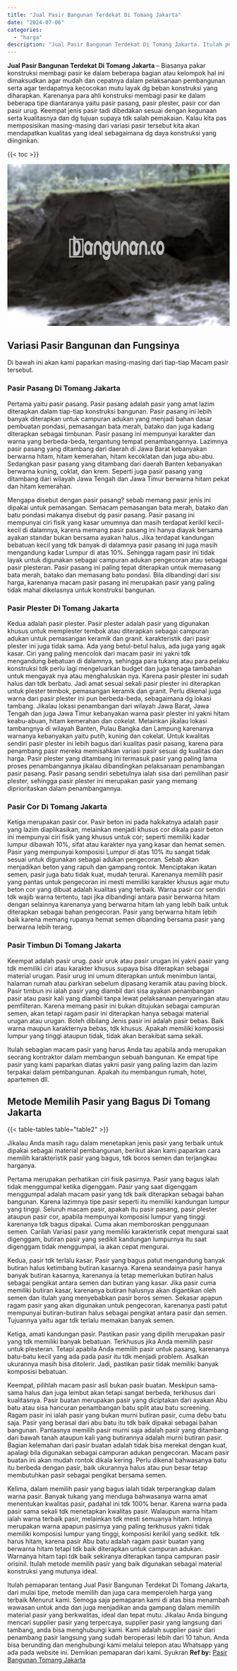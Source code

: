 ```yaml
---
title: "Jual Pasir Bangunan Terdekat Di Tomang Jakarta"
date: "2024-07-06"
categories: 
  - "harga"
description: "Jual Pasir Bangunan Terdekat Di Tomang Jakarta. Itulah pemaparan tentang Jual Pasir Bangunan Terdekat Di Tomang Jakarta, dari mulai tipe, metode memilih dan..."
---
```


**Jual Pasir Bangunan Terdekat Di Tomang Jakarta** – Biasanya pakar konstruksi membagi pasir ke dalam beberapa bagian atau kelompok hal ini dimaksudkan agar mudah dan cepatnya dalam pelaksanaan pembangunan serta agar terdapatnya kecocokan mutu layak dg beban konstruksi yang diharapkan. Karenanya para ahli konstruksi membagi pasir ke dalam beberapa tipe diantaranya yaitu pasir pasang, pasir plester, pasir cor dan pasir urug. Keempat jenis pasir tadi dibedakan sesuai dengan kegunaan serta kualitasnya dan dg tujuan supaya tdk salah pemakaian. Kalau kita pas memposisikan masing-masing dari variasi pasir tersebut kita akan mendapatkan kualitas yang ideal sebagaimana dg daya konstruksi yang diinginkan.

{{< toc >}}

![Jual Pasir Bangunan Terdekat Di Tomang Jakarta](/images/jual-pasir-bangunan-65.png)

## Variasi Pasir Bangunan dan Fungsinya

Di bawah ini akan kami paparkan masing-masing dari tiap-tiap Macam pasir tersebut.

### Pasir Pasang Di Tomang Jakarta

Pertama yaitu pasir pasang. Pasir pasang adalah pasir yang amat lazim diterapkan dalam tiap-tiap konstruksi bangunan. Pasir pasang ini lebih banyak diterapkan untuk campuran adukan yang menjadi bahan dasar pembuatan pondasi, pemasangan bata merah, batako dan juga kadang diterapkan sebagai timbunan. Pasir pasang ini mempunyai karakter dan warna yang berbeda-beda, tergantung tempat penambangannya. Lazimnya pasir pasang yang ditambang dari daerah di Jawa Barat kebanyakan berwarna hitam, hitam kemerahan, hitam kecoklatan dan juga abu-abu. Sedangkan pasir pasang yang ditambang dari daerah Banten kebanyakan berwarna kuning, coklat, dan krem. Seperti juga pasir pasang yang ditambang dari wilayah Jawa Tengah dan Jawa Timur berwarna hitam pekat dan hitam kemerahan.

Mengapa disebut dengan pasir pasang? sebab memang pasir jenis ini dipakai untuk pemasangan. Semacam pemasangan bata merah, batako dan batu pondasi makanya disebut dg pasir pasang. Pasir pasang ini mempunyai ciri fisik yang kasar umumnya dan masih terdapat kerikil kecil-kecil di dalamnya, karena memang pasir pasang ini hanya diayak bersama ayakan standar bukan bersama ayakan halus. Jika terdapat kandungan bebatuan kecil yang tdk banyak di dalamnya pasir pasang ini juga masih mengandung kadar Lumpur di atas 10%. Sehingga ragam pasir ini tidak layak untuk digunakan sebagai campuran adukan pengecoran atau sebagai pasir plesteran. Pasir pasang ini paling tepat diterapkan untuk memasang bata merah, batako dan memasang batu pondasi. Bila dibandingi dari sisi harga, karenanya macam pasir pasang ini merupakan pasir yang paling tidak mahal dikelasnya untuk konstruksi bangunan.

### Pasir Plester Di Tomang Jakarta

Kedua adalah pasir plester. Pasir plester adalah pasir yang digunakan khusus untuk memplester tembok atau diterapkan sebagai campuran adukan untuk pemasangan keramik dan granit. karakteristik dari pasir plester ini juga tidak sama. Ada yang betul-betul halus, ada juga yang agak kasar. Ciri yang paling mencolok dari macam pasir ini yakni tdk mengandung bebatuan di dalamnya, sehingga para tukang atau para pelaku konstruksi tdk perlu lagi mengeluarkan budget dan juga tenaga tambahan untuk mengayak nya atau menghaluskan nya. Karena pasir plester ini sudah halus dan tdk berbatu. Jadi amat sesuai sekali pasir plester ini diterapkan untuk plester tembok, pemasangan keramik dan granit. Perlu dikenal juga warna dari pasir plester ini pun berbeda-beda, sebagaimana dg lokasi tambang. Jikalau lokasi penambangan dari wilayah Jawa Barat, Jawa Tengah dan juga Jawa Timur kebanyakan warna pasir plester ini yakni hitam keabu-abuan, hitam kemerahan dan cokelat. Melainkan jikalau lokasi tambangnya di wilayah Banten, Pulau Bangka dan Lampung karenanya warnanya kebanyakan yaitu putih, kuning dan cokelat. Untuk kwalitas sendiri pasir plester ini lebih bagus dari kualitas pasir pasang, karena para penambang pasir mereka memisahkan variasi pasir sesuai dg kualitas dan harga. Pasir plester yang ditambang ini termasuk pasir yang paling lama proses penambangannya jikalau dibandingkan pelaksanaan penambangan pasir pasang. Pasir pasang sendiri sebetulnya ialah sisa dari pemilihan pasir plester, sehingga pasir plester ini merupakan pasir yang memang diprioritaskan dalam penambangannya.

### Pasir Cor Di Tomang Jakarta

Ketiga merupakan pasir cor. Pasir beton ini pada hakikatnya adalah pasir yang lazim diaplikasikan, melainkan menjadi khusus cor dikala pasir beton ini mempunyai ciri fisik yang khusus untuk cor; seperti memiliki kadar lumpur dibawah 10%, sifat atau karakter nya yang kasar dan hemat semen. Pasir yang mempunyai komposisi Lumpur di atas 10% itu sangat tidak sesuai untuk digunakan sebagai adukan pengecoran. Sebab akan menjadikan beton yang rapuh dan gampang rontok. Menciptakan ikatan semen, pasir juga batu tidak kuat, mudah terurai. Karenanya memilih pasir yang pantas untuk pengecoran ini mesti memiliki karakter khusus agar mutu beton cor yang dibuat adalah kualitas yang terbaik. Warna pasir cor sendiri tdk wajib warna tertentu, tapi jika dibandingi antara pasir berwarna hitam dengan selainnya karenanya yang berwarna hitam lah yang lebih baik untuk diterapkan sebagai bahan pengecoran. Pasir yang berwarna hitam lebih baik karena memang rupanya hemat semen dibanding bersama pasir yang berwarna lebih terang.

### Pasir Timbun Di Tomang Jakarta

Keempat adalah pasir urug. pasir uruk atau pasir urugan ini yakni pasir yang tdk memiliki ciri atau karakter khusus supaya bisa diterapkan sebagai material urugan. Pasir urug ini umum diterapkan untuk menimbun lantai, halaman rumah atau parkiran sebelum dipasang keramik atau paving block. Pasir timbun ini ialah pasir yang diambil dari sisa ayakan penambangan pasir atau pasir kali yang diambil tanpa lewat pelaksanaan penyaringan atau pemfilteran. Karena memang pasir ini bukan ditujukan sebagai campuran semen, akan tetapi ragam pasir ini diterapkan hanya sebagai material urugan atau urugan. Boleh dibilang Jenis pasir ini adalah pasir bebas. Baik warna maupun karakternya bebas, tdk khusus. Apakah memiliki komposisi lumpur yang tinggi ataupun tidak, tidak akan berakibat sama sekali.

Itulah sebagian macam pasir yang harus Anda tau apabila anda merupakan seorang kontraktor dalam membangun sebuah bangunan. Ke empat tipe pasir yang kami paparkan diatas yakni pasir yang paling lazim dan lazim terpakai dalam pembangunan. Apakah itu membangun rumah, hotel, apartemen dll.

## Metode Memilih Pasir yang Bagus Di Tomang Jakarta

{{< table-tables table="table2" >}}

Jikalau Anda masih ragu dalam menetapkan jenis pasir yang terbaik untuk dipakai sebagai material pembangunan, berikut akan kami paparkan cara memilih karakteristik pasir yang bagus, tdk boros semen dan terjangkau harganya.

Pertama merupakan perhatikan ciri fisik pasirnya. Pasir yang bagus ialah tidak menggumpal ketika digenggam. Pasir yang saat digenggam menggumpal adalah macam pasir yang tdk baik diterapkan sebagai bahan bangunan. Karena lazimnya tipe pasir seperti itu memiliki kandungan lumpur yang tinggi. Seluruh macam pasir, apakah itu pasir pasang, pasir plester ataupun pasir cor, apabila mempunyai komposisi lumpur yang tinggi karenanya tdk bagus dipakai. Cuma akan memboroskan penggunaan semen. Carilah Variasi pasir yang memiliki karakteristik cepat mengurai saat digenggam, butiran pasir yang sedikit kandungan lumpurnya itu saat digenggam tidak menggumpal, ia akan cepat mengurai.

Kedua, pasir tdk terlalu kasar. Pasir yang bagus patut mengandung banyak butiran halus ketimbang butiran kasarnya. Karena seandainya pasir hanya banyak butiran kasarnya, karenanya ia tetap memerlukan butiran halus sebagai pengikat antara semen dan butiran yang kasar. Jika pasir cuma memiliki butiran kasar, karenanya butiran halusnya akan digantikan oleh semen dan itulah yang menyebabkan pasir boros semen. Sekasar apapun ragam pasir yang akan digunakan untuk pengecoran, karenanya pasti patut mempunyai butiran-butiran halus sebagai pengikat antara pasir dan semen. Tujuannya yaitu agar tdk terlalu memakan banyak semen.

Ketiga, amati kandungan pasir. Pastikan pasir yang dipilih merupakan pasir yang tdk memiliki banyak bebatuan. Terkhusus jika Anda memilih pasir untuk plesteran. Tetapi apabila Anda memilih pasir untuk pasang, karenanya batu-batu kecil yang ada pada pasir itu tdk menjadi problem. Asalkan ukurannya masih bisa ditolerir. Jadi, pastikan pasir tidak memiliki banyak komposisi bebatuan.

Keempat, pilihlah macam pasir asli bukan pasir buatan. Meskipun sama-sama halus dan juga lembut akan tetapi sangat berbeda, terkhusus dari kualitasnya. Pasir buatan merupakan pasir yang diciptakan dari ayakan Abu batu atau sisa hancuran penambangan batu split atau batu screening. Ragam pasir ini ialah pasir yang bukan murni butiran pasir, cuma debu batu saja. Pasir yang berasal dari abu batu itu tdk baik dipakai sebagai bahan bangunan. Pantasnya memilih pasir murni saja adalah pasir yang ditambang dari bawah tanah ataupun kali yang butirannya adalah murni butiran pasir. Bagian kelemahan dari pasir buatan adalah tidak bisa merekat dengan kuat, apalagi bila digunakan sebagai campuran adukan pengecoran. Macam pasir buatan ini akan mudah rontok dikala kering. Perlu dikenal bahwasanya batu itu berbeda dengan pasir, baik ukurannya halus atau pun besar tetap membutuhkan pasir sebagai pengikat bersama semen.

Kelima, dalam memilih pasir yang bagus ialah tidak terperangkap dalam warna pasir. Banyak tukang yang menduga bahwasanya warna amat menentukan kwalitas pasir, padahal ini tdk 100% benar. Karena warna pada pasir sama sekali tdk menetapkan kwalitas pasir. Walaupun warna hitam ialah warna terbaik pasir, melainkan tdk mesti semuanya hitam. Intinya merupakan warna apapun pasirnya yang paling terkhusus yakni tidak memiliki komposisi lumpur yang tinggi, komposisi kerikil yang sedikit. tdk harus hitam, karena pasir Abu batu adalah ragam pasir buatan yang berwarna hitam tetapi tdk baik diterapkan untuk campuran adukan. Warnanya hitam tapi tdk baik sekiranya diterapkan tanpa campuran pasir orisinil. Itulah metode memilih pasir yang baik digunakan sebagai material konstruksi yang mutunya ideal.

Itulah pemaparan tentang Jual Pasir Bangunan Terdekat Di Tomang Jakarta, dari mulai tipe, metode memilih dan juga cara memperoleh harga yang terbaik Menurut kami. Semoga saja pemaparan kami di atas bisa menambah wawasan untuk anda dan juga menjadikan anda gampang dalam memilih material pasir yang berkwalitas, ideal dan tepat mutu. Jikalau Anda bingung mencari supplier pasir yang terpercaya, supplier pasir yang langsung dari tambang, anda bisa menghubungi kami. Kami adalah supplier pasir dari penambang pasir langsung yang sudah beroperasi lebih dari 10 tahun. Anda bisa berunding dan menghubungi kami melalui telepon atau Whatsapp yang ada pada website ini. Demikian pemaparan dari kami. Syukran
**Ref by:** [Pasir Bangunan Tomang Jakarta](https://id.wikipedia.org/wiki/Pasir)
